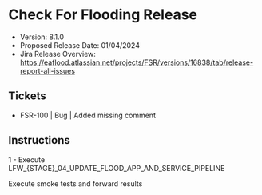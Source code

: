 # Check For Flooding Release

* Version: 8.1.0
* Proposed Release Date: 01&#x2F;04&#x2F;2024
* Jira Release Overview: https://eaflood.atlassian.net/projects/FSR/versions/16838/tab/release-report-all-issues

## Tickets

- FSR-100 | Bug | Added missing comment

## Instructions

1 - Execute LFW_{STAGE}_04_UPDATE_FLOOD_APP_AND_SERVICE_PIPELINE

Execute smoke tests and forward results
